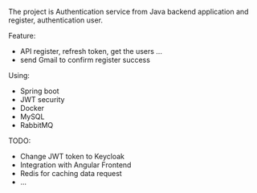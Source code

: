 The project is Authentication service from Java backend application and register, authentication user.

Feature:
- API register, refresh token, get the users ...
- send Gmail to confirm register success
  
Using:
- Spring boot
- JWT security
- Docker
- MySQL
- RabbitMQ

TODO:
- Change JWT token to Keycloak
- Integration with Angular Frontend
- Redis for caching data request
- ...

